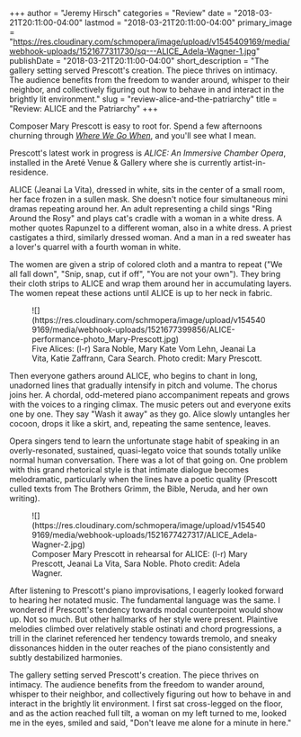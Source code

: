 +++
author = "Jeremy Hirsch"
categories = "Review"
date = "2018-03-21T20:11:00-04:00"
lastmod = "2018-03-21T20:11:00-04:00"
primary_image = "https://res.cloudinary.com/schmopera/image/upload/v1545409169/media/webhook-uploads/1521677311730/sq---ALICE_Adela-Wagner-1.jpg"
publishDate = "2018-03-21T20:11:00-04:00"
short_description = "The gallery setting served Prescott&#039;s creation. The piece thrives on intimacy. The audience benefits from the freedom to wander around, whisper to their neighbor, and collectively figuring out how to behave in and interact in the brightly lit environment."
slug = "review-alice-and-the-patriarchy"
title = "Review: ALICE and the Patriarchy"
+++

Composer Mary Prescott is easy to root for. Spend a few afternoons churning through [*Where We Go When*](http://mary-prescott.com/wherewegowhen/?offset=1314062220000), and you'll see what I mean.

Prescott's latest work in progress is *ALICE: An Immersive Chamber Opera*, installed in the Areté Venue & Gallery where she is currently artist-in-residence.

ALICE (Jeanai La Vita), dressed in white, sits in the center of a small room, her face frozen in a sullen mask. She doesn't notice four simultaneous mini dramas repeating around her. An adult representing a child sings "Ring Around the Rosy" and plays cat's cradle with a woman in a white dress. A mother quotes Rapunzel to a different woman, also in a white dress. A priest castigates a third, similarly dressed woman. And a man in a red sweater has a lover's quarrel with a fourth woman in white.

The women are given a strip of colored cloth and a mantra to repeat ("We all fall down", "Snip, snap, cut if off", "You are not your own"). They bring their cloth strips to ALICE and wrap them around her in accumulating layers. The women repeat these actions until ALICE is up to her neck in fabric.

<figure data-type="image">
![](https://res.cloudinary.com/schmopera/image/upload/v1545409169/media/webhook-uploads/1521677399856/ALICE-performance-photo_Mary-Prescott.jpg)
<figcaption>Five Alices: (l-r) Sara Noble, Mary Kate Vom Lehn, Jeanai La Vita, Katie Zaffrann, Cara Search. Photo credit: Mary Prescott.</figcaption>
</figure>

Then everyone gathers around ALICE, who begins to chant in long, unadorned lines that gradually intensify in pitch and volume. The chorus joins her. A chordal, odd-metered piano accompaniment repeats and grows with the voices to a ringing climax. The music peters out and everyone exits one by one. They say "Wash it away" as they go. Alice slowly untangles her cocoon, drops it like a skirt, and, repeating the same sentence, leaves.

Opera singers tend to learn the unfortunate stage habit of speaking in an overly-resonated, sustained, quasi-legato voice that sounds totally unlike normal human conversation. There was a lot of that going on. One problem with this grand rhetorical style is that intimate dialogue becomes melodramatic, particularly when the lines have a poetic quality (Prescott culled texts from The Brothers Grimm, the Bible, Neruda, and her own writing).

<figure data-type="image">
![](https://res.cloudinary.com/schmopera/image/upload/v1545409169/media/webhook-uploads/1521677427317/ALICE_Adela-Wagner-2.jpg)
<figcaption>Composer Mary Prescott in rehearsal for ALICE: (l-r) Mary Prescott, Jeanai La Vita, Sara Noble. Photo credit: Adela Wagner.</figcaption>
</figure>

After listening to Prescott's piano improvisations, I eagerly looked forward to hearing her notated music. The fundamental language was the same. I wondered if Prescott's tendency towards modal counterpoint would show up. Not so much. But other hallmarks of her style were present. Plaintive melodies climbed over relatively stable ostinati and chord progressions, a trill in the clarinet referenced her tendency towards tremolo, and sneaky dissonances hidden in the outer reaches of the piano consistently and subtly destabilized harmonies.

The gallery setting served Prescott's creation. The piece thrives on intimacy. The audience benefits from the freedom to wander around, whisper to their neighbor, and collectively figuring out how to behave in and interact in the brightly lit environment. I first sat cross-legged on the floor, and as the action reached full tilt, a woman on my left turned to me, looked me in the eyes, smiled and said, "Don't leave me alone for a minute in here."
